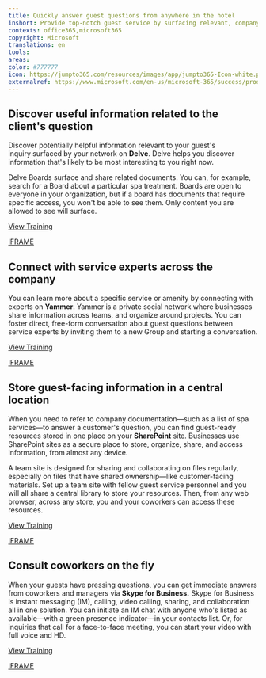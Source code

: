 ```yaml
---
title: Quickly answer guest questions from anywhere in the hotel
inshort: Provide top-notch guest service by surfacing relevant, company-approved information promptly, from anywhere in the hotel.
contexts: office365,microsoft365
copyright: Microsoft
translations: en
tools: 
areas: 
color: #777777
icon: https://jumpto365.com/resources/images/app/jumpto365-Icon-white.png
externalref: https://www.microsoft.com/en-us/microsoft-365/success/productivitylibrary/quickly-answer-guest-questions-from-anywhere-in-the-hotel
---
```


## Discover useful information related to the client's question

Discover potentially helpful information relevant to your guest's inquiry surfaced by your network on **Delve**. Delve helps you discover information that's likely to be most interesting to you right now.

Delve Boards surface and share related documents. You can, for example, search for a Board about a particular spa treatment. Boards are open to everyone in your organization, but if a board has documents that require specific access, you won't be able to see them. Only content you are allowed to see will surface.

[View Training](https://support.office.com/en-US/article/Group-and-share-documents-in-Office-Delve-da0c5804-01ef-4edd-8b87-e576b19bef3e)

[IFRAME](https://www.microsoft.com/en-us/videoplayer/embed/RE1TrEK)

## Connect with service experts across the company

You can learn more about a specific service or amenity by connecting with experts on **Yammer**. Yammer is a private social network where businesses share information across teams, and organize around projects. You can foster direct, free-form conversation about guest questions between service experts by inviting them to a new Group and starting a conversation.

[View Training](https://support.office.com/en-US/article/Communicate-in-groups-52db606b-2f29-4a9a-8cbb-b43bf2a27d2e)

[IFRAME](https://www.microsoft.com/en-us/videoplayer/embed/RE1TMj8)

## Store guest-facing information in a central location

When you need to refer to company documentation—such as a list of spa services—to answer a customer's question, you can find guest-ready resources stored in one place on your **SharePoint** site. Businesses use SharePoint sites as a secure place to store, organize, share, and access information, from almost any device.

A team site is designed for sharing and collaborating on files regularly, especially on files that have shared ownership—like customer-facing materials. Set up a team site with fellow guest service personnel and you will all share a central library to store your resources. Then, from any web browser, across any store, you and your coworkers can access these resources.

[View Training](https://support.office.com/en-US/article/Get-started-with-SharePoint-909ec2f0-05c8-4e92-8ad3-3f8b0b6cf261)

[IFRAME](https://www.microsoft.com/en-us/videoplayer/embed/RE1UCma)

## Consult coworkers on the fly

When your guests have pressing questions, you can get immediate answers from coworkers and managers via **Skype for Business.** Skype for Business is instant messaging (IM), calling, video calling, sharing, and collaboration all in one solution. You can initiate an IM chat with anyone who's listed as available—with a green presence indicator—in your contacts list. Or, for inquiries that call for a face-to-face meeting, you can start your video with full voice and HD.

[View Training](https://support.office.com/en-US/article/Discover-Skype-for-Business-8a3491a3-c095-4718-80cf-cbbe4afe4eba)

[IFRAME](https://www.microsoft.com/en-us/videoplayer/embed/RE1Tmri)

